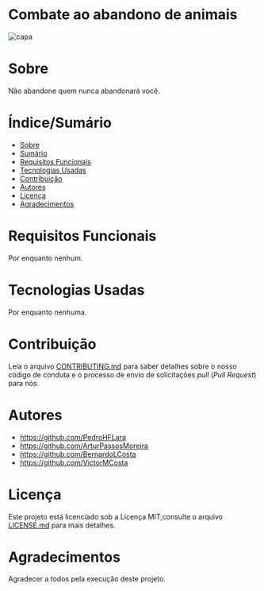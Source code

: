 # Combate ao abandono de animais

![capa](https://user-images.githubusercontent.com/103151820/164866090-006d5e4b-3bc3-4b54-9387-58a8e9ea84cc.jpg)

# Sobre 

Não abandone quem nunca abandonará você.

# Índice/Sumário

* [Sobre](#sobre-o-projeto)
* [Sumário](#índice/sumário)
* [Requisitos Funcionais](#requisitos-funcionais)
* [Tecnologias Usadas](#tecnologias-usadas)
* [Contribuição](#contribuição)
* [Autores](#autores)
* [Licença](#licença)
* [Agradecimentos](#agradecimentos)


# Requisitos Funcionais 

Por enquanto nenhum.

# Tecnologias Usadas

Por enquanto nenhuma.

# Contribuição

Leia o arquivo [CONTRIBUTING.md](CONTRIBUTING.md) para saber detalhes sobre o nosso código de conduta e o processo de envio de solicitações *pull* (*Pull Request*) 
para nós.

# Autores

* https://github.com/PedroHFLara
* https://github.com/ArturPassosMoreira
* https://github.com/BernardoLCosta
* https://github.com/VictorMCosta

# Licença

Este projeto está licenciado sob a Licença MIT,consulte o arquivo [LICENSE.md](LICENSE.md) para mais detalhes.

# Agradecimentos

Agradecer a todos pela execução deste projeto.
